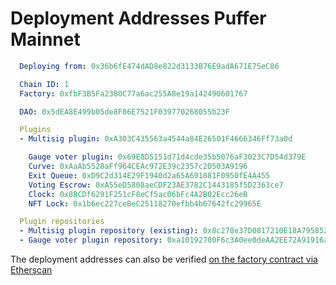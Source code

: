 # Deployment Addresses Puffer Mainnet

```yaml
  Deploying from: 0x36b6fE474dAD8e822d3133B76E9adA671E75eC86

  Chain ID: 1
  Factory: 0xfbF3B5Fa2380C77a6ac255A8e19a142490601767

  DAO: 0x5dEA8E499b05de8F86E7521F039770268055b23F

  Plugins
  - Multisig plugin: 0xA303C435563a4544a84E26501F4666346Ff73a0d

    Gauge voter plugin: 0x69E8D5151d71d4cde35b5076aF3023C7D54d379E
    Curve: 0xAaAb5528aFf964CEAc972E39c2357c2D503A9196
    Exit Queue: 0xD9C2d314E29F1940d2a65A691881F0950fE4A455
    Voting Escrow: 0xA55eD5808aeCDF23AE3782C1443185f5D2363ce7
    Clock: 0x8BCDf6291F251cF8eCf5ac06bFc4A2B02Ecc26eB
    NFT Lock: 0x1b6ec227ceBeC25118270efbb4b67642fc29965E

  Plugin repositories
  - Multisig plugin repository (existing): 0x8c278e37D0817210E18A7958524b7D0a1fAA6F7b
  - Gauge voter plugin repository: 0xa10192700F6c3A0ee0deAA2EE72A91916a4CBb70
```

The deployment addresses can also be verified [on the factory contract via Etherscan](https://etherscan.io/address/0xfbf3b5fa2380c77a6ac255a8e19a142490601767#readContract)
